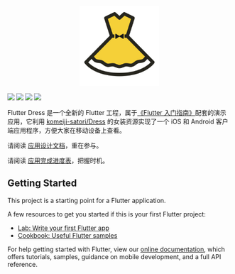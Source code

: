 <div align=center>
  <img src="./lib/assets/icons/ios/AppIcon.appiconset/icon-1024.png" width="180"/>
</div>

![](https://img.shields.io/jenkins/s/https/jenkins.qa.ubuntu.com/precise-desktop-amd64_default.svg)
![](https://img.shields.io/github/issues/icepy/flutter-dress.svg)
![](https://img.shields.io/github/repo-size/icepy/flutter-dress.svg)
![](https://img.shields.io/github/license/icepy/flutter-dress.svg)

Flutter Dress 是一个全新的 Flutter 工程，属于[《Flutter 入门指南》](https://github.com/icepy/flutter-book)配套的演示应用，它利用 [komeiji-satori/Dress](https://github.com/komeiji-satori/Dress) 的女装资源实现了一个 iOS 和 Android 客户端应用程序，方便大家在移动设备上查看。

请阅读 [应用设计文档](./doc/README.md)，重在参与。

请阅读 [应用完成进度表](./doc/progress.md)，把握时机。

## Getting Started

This project is a starting point for a Flutter application.

A few resources to get you started if this is your first Flutter project:

- [Lab: Write your first Flutter app](https://flutter.io/docs/get-started/codelab)
- [Cookbook: Useful Flutter samples](https://flutter.io/docs/cookbook)

For help getting started with Flutter, view our 
[online documentation](https://flutter.io/docs), which offers tutorials, 
samples, guidance on mobile development, and a full API reference.
